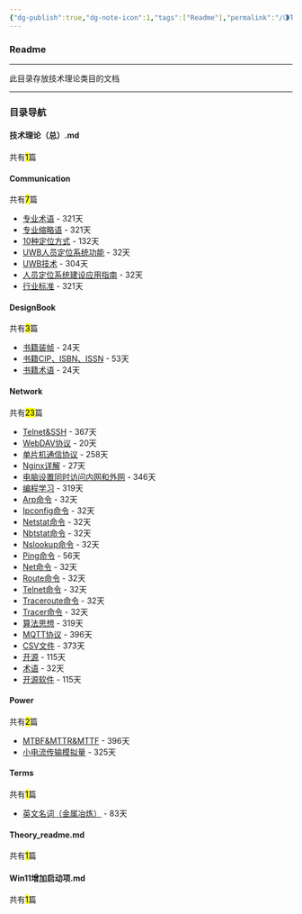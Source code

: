 ```yaml
---
{"dg-publish":true,"dg-note-icon":1,"tags":["Readme"],"permalink":"/🌗Theory_理论/Theory_readme/","dgPassFrontmatter":true,"noteIcon":1,"created":"2024-08-24T23:09:55.639+08:00","updated":"2024-09-18T23:05:22.973+08:00"}
---
```


### Readme
--- 
此目录存放技术理论类目的文档
***
### 目录导航
<p><span><h4 data-heading="技术理论（总）.md" dir="auto">技术理论（总）.md</h4></span></p><p><span>共有<mark>1</mark>篇</span></p><div><ul class="dataview list-view-ul"></ul></div><p><span><h4 data-heading="Communication" dir="auto">Communication</h4></span></p><p><span>共有<mark>7</mark>篇</span></p><div><ul class="dataview list-view-ul"><li><span><a data-tooltip-position="top" aria-label="🌗Theory_理论/Communication/专业术语.md" data-href="🌗Theory_理论/Communication/专业术语.md" href="🌗Theory_理论/Communication/专业术语.md" class="internal-link" target="_blank" rel="noopener nofollow">专业术语</a> - 321天</span></li><li><span><a data-tooltip-position="top" aria-label="🌗Theory_理论/Communication/专业缩略语.md" data-href="🌗Theory_理论/Communication/专业缩略语.md" href="🌗Theory_理论/Communication/专业缩略语.md" class="internal-link" target="_blank" rel="noopener nofollow">专业缩略语</a> - 321天</span></li><li><span><a data-tooltip-position="top" aria-label="🌗Theory_理论/Communication/人员定位/10种定位方式.md" data-href="🌗Theory_理论/Communication/人员定位/10种定位方式.md" href="🌗Theory_理论/Communication/人员定位/10种定位方式.md" class="internal-link" target="_blank" rel="noopener nofollow">10种定位方式</a> - 132天</span></li><li><span><a data-tooltip-position="top" aria-label="🌗Theory_理论/Communication/人员定位/UWB人员定位系统功能.md" data-href="🌗Theory_理论/Communication/人员定位/UWB人员定位系统功能.md" href="🌗Theory_理论/Communication/人员定位/UWB人员定位系统功能.md" class="internal-link" target="_blank" rel="noopener nofollow">UWB人员定位系统功能</a> - 32天</span></li><li><span><a data-tooltip-position="top" aria-label="🌗Theory_理论/Communication/人员定位/UWB技术.md" data-href="🌗Theory_理论/Communication/人员定位/UWB技术.md" href="🌗Theory_理论/Communication/人员定位/UWB技术.md" class="internal-link" target="_blank" rel="noopener nofollow">UWB技术</a> - 304天</span></li><li><span><a data-tooltip-position="top" aria-label="🌗Theory_理论/Communication/人员定位/人员定位系统建设应用指南.md" data-href="🌗Theory_理论/Communication/人员定位/人员定位系统建设应用指南.md" href="🌗Theory_理论/Communication/人员定位/人员定位系统建设应用指南.md" class="internal-link" target="_blank" rel="noopener nofollow">人员定位系统建设应用指南</a> - 32天</span></li><li><span><a data-tooltip-position="top" aria-label="🌗Theory_理论/Communication/行业标准.md" data-href="🌗Theory_理论/Communication/行业标准.md" href="🌗Theory_理论/Communication/行业标准.md" class="internal-link" target="_blank" rel="noopener nofollow">行业标准</a> - 321天</span></li></ul></div><p><span><h4 data-heading="DesignBook" dir="auto">DesignBook</h4></span></p><p><span>共有<mark>3</mark>篇</span></p><div><ul class="dataview list-view-ul"><li><span><a data-tooltip-position="top" aria-label="🌗Theory_理论/DesignBook/书籍装帧.md" data-href="🌗Theory_理论/DesignBook/书籍装帧.md" href="🌗Theory_理论/DesignBook/书籍装帧.md" class="internal-link" target="_blank" rel="noopener nofollow">书籍装帧</a> - 24天</span></li><li><span><a data-tooltip-position="top" aria-label="🌗Theory_理论/DesignBook/书籍CIP、ISBN、ISSN.md" data-href="🌗Theory_理论/DesignBook/书籍CIP、ISBN、ISSN.md" href="🌗Theory_理论/DesignBook/书籍CIP、ISBN、ISSN.md" class="internal-link" target="_blank" rel="noopener nofollow">书籍CIP、ISBN、ISSN</a> - 53天</span></li><li><span><a data-tooltip-position="top" aria-label="🌗Theory_理论/DesignBook/书籍术语.md" data-href="🌗Theory_理论/DesignBook/书籍术语.md" href="🌗Theory_理论/DesignBook/书籍术语.md" class="internal-link" target="_blank" rel="noopener nofollow">书籍术语</a> - 24天</span></li></ul></div><p><span><h4 data-heading="Network" dir="auto">Network</h4></span></p><p><span>共有<mark>23</mark>篇</span></p><div><ul class="dataview list-view-ul"><li><span><a data-tooltip-position="top" aria-label="🌗Theory_理论/Network/Telnet&amp;SSH.md" data-href="🌗Theory_理论/Network/Telnet&amp;SSH.md" href="🌗Theory_理论/Network/Telnet&amp;SSH.md" class="internal-link" target="_blank" rel="noopener nofollow">Telnet&amp;SSH</a> - 367天</span></li><li><span><a data-tooltip-position="top" aria-label="🌗Theory_理论/Network/WebDAV协议.md" data-href="🌗Theory_理论/Network/WebDAV协议.md" href="🌗Theory_理论/Network/WebDAV协议.md" class="internal-link" target="_blank" rel="noopener nofollow">WebDAV协议</a> - 20天</span></li><li><span><a data-tooltip-position="top" aria-label="🌗Theory_理论/Network/单片机通信协议.md" data-href="🌗Theory_理论/Network/单片机通信协议.md" href="🌗Theory_理论/Network/单片机通信协议.md" class="internal-link" target="_blank" rel="noopener nofollow">单片机通信协议</a> - 258天</span></li><li><span><a data-tooltip-position="top" aria-label="🌗Theory_理论/Network/服务器/Nginx详解.md" data-href="🌗Theory_理论/Network/服务器/Nginx详解.md" href="🌗Theory_理论/Network/服务器/Nginx详解.md" class="internal-link" target="_blank" rel="noopener nofollow">Nginx详解</a> - 27天</span></li><li><span><a data-tooltip-position="top" aria-label="🌗Theory_理论/Network/电脑设置同时访问内网和外网.md" data-href="🌗Theory_理论/Network/电脑设置同时访问内网和外网.md" href="🌗Theory_理论/Network/电脑设置同时访问内网和外网.md" class="internal-link" target="_blank" rel="noopener nofollow">电脑设置同时访问内网和外网</a> - 346天</span></li><li><span><a data-tooltip-position="top" aria-label="🌗Theory_理论/Network/编程学习.md" data-href="🌗Theory_理论/Network/编程学习.md" href="🌗Theory_理论/Network/编程学习.md" class="internal-link" target="_blank" rel="noopener nofollow">编程学习</a> - 319天</span></li><li><span><a data-tooltip-position="top" aria-label="🌗Theory_理论/Network/网络命令/Arp命令.md" data-href="🌗Theory_理论/Network/网络命令/Arp命令.md" href="🌗Theory_理论/Network/网络命令/Arp命令.md" class="internal-link" target="_blank" rel="noopener nofollow">Arp命令</a> - 32天</span></li><li><span><a data-tooltip-position="top" aria-label="🌗Theory_理论/Network/网络命令/Ipconfig命令.md" data-href="🌗Theory_理论/Network/网络命令/Ipconfig命令.md" href="🌗Theory_理论/Network/网络命令/Ipconfig命令.md" class="internal-link" target="_blank" rel="noopener nofollow">Ipconfig命令</a> - 32天</span></li><li><span><a data-tooltip-position="top" aria-label="🌗Theory_理论/Network/网络命令/Netstat命令.md" data-href="🌗Theory_理论/Network/网络命令/Netstat命令.md" href="🌗Theory_理论/Network/网络命令/Netstat命令.md" class="internal-link" target="_blank" rel="noopener nofollow">Netstat命令</a> - 32天</span></li><li><span><a data-tooltip-position="top" aria-label="🌗Theory_理论/Network/网络命令/Nbtstat命令.md" data-href="🌗Theory_理论/Network/网络命令/Nbtstat命令.md" href="🌗Theory_理论/Network/网络命令/Nbtstat命令.md" class="internal-link" target="_blank" rel="noopener nofollow">Nbtstat命令</a> - 32天</span></li><li><span><a data-tooltip-position="top" aria-label="🌗Theory_理论/Network/网络命令/Nslookup命令.md" data-href="🌗Theory_理论/Network/网络命令/Nslookup命令.md" href="🌗Theory_理论/Network/网络命令/Nslookup命令.md" class="internal-link" target="_blank" rel="noopener nofollow">Nslookup命令</a> - 32天</span></li><li><span><a data-tooltip-position="top" aria-label="🌗Theory_理论/Network/网络命令/Ping命令.md" data-href="🌗Theory_理论/Network/网络命令/Ping命令.md" href="🌗Theory_理论/Network/网络命令/Ping命令.md" class="internal-link" target="_blank" rel="noopener nofollow">Ping命令</a> - 56天</span></li><li><span><a data-tooltip-position="top" aria-label="🌗Theory_理论/Network/网络命令/Net命令.md" data-href="🌗Theory_理论/Network/网络命令/Net命令.md" href="🌗Theory_理论/Network/网络命令/Net命令.md" class="internal-link" target="_blank" rel="noopener nofollow">Net命令</a> - 32天</span></li><li><span><a data-tooltip-position="top" aria-label="🌗Theory_理论/Network/网络命令/Route命令.md" data-href="🌗Theory_理论/Network/网络命令/Route命令.md" href="🌗Theory_理论/Network/网络命令/Route命令.md" class="internal-link" target="_blank" rel="noopener nofollow">Route命令</a> - 32天</span></li><li><span><a data-tooltip-position="top" aria-label="🌗Theory_理论/Network/网络命令/Telnet命令.md" data-href="🌗Theory_理论/Network/网络命令/Telnet命令.md" href="🌗Theory_理论/Network/网络命令/Telnet命令.md" class="internal-link" target="_blank" rel="noopener nofollow">Telnet命令</a> - 32天</span></li><li><span><a data-tooltip-position="top" aria-label="🌗Theory_理论/Network/网络命令/Traceroute命令.md" data-href="🌗Theory_理论/Network/网络命令/Traceroute命令.md" href="🌗Theory_理论/Network/网络命令/Traceroute命令.md" class="internal-link" target="_blank" rel="noopener nofollow">Traceroute命令</a> - 32天</span></li><li><span><a data-tooltip-position="top" aria-label="🌗Theory_理论/Network/网络命令/Tracer命令.md" data-href="🌗Theory_理论/Network/网络命令/Tracer命令.md" href="🌗Theory_理论/Network/网络命令/Tracer命令.md" class="internal-link" target="_blank" rel="noopener nofollow">Tracer命令</a> - 32天</span></li><li><span><a data-tooltip-position="top" aria-label="🌗Theory_理论/Network/算法思想.md" data-href="🌗Theory_理论/Network/算法思想.md" href="🌗Theory_理论/Network/算法思想.md" class="internal-link" target="_blank" rel="noopener nofollow">算法思想</a> - 319天</span></li><li><span><a data-tooltip-position="top" aria-label="🌗Theory_理论/Network/术语和缩略语/MQTT协议.md" data-href="🌗Theory_理论/Network/术语和缩略语/MQTT协议.md" href="🌗Theory_理论/Network/术语和缩略语/MQTT协议.md" class="internal-link" target="_blank" rel="noopener nofollow">MQTT协议</a> - 396天</span></li><li><span><a data-tooltip-position="top" aria-label="🌗Theory_理论/Network/术语和缩略语/CSV文件.md" data-href="🌗Theory_理论/Network/术语和缩略语/CSV文件.md" href="🌗Theory_理论/Network/术语和缩略语/CSV文件.md" class="internal-link" target="_blank" rel="noopener nofollow">CSV文件</a> - 373天</span></li><li><span><a data-tooltip-position="top" aria-label="🌗Theory_理论/Network/术语和缩略语/开源.md" data-href="🌗Theory_理论/Network/术语和缩略语/开源.md" href="🌗Theory_理论/Network/术语和缩略语/开源.md" class="internal-link" target="_blank" rel="noopener nofollow">开源</a> - 115天</span></li><li><span><a data-tooltip-position="top" aria-label="🌗Theory_理论/Network/术语和缩略语/术语.md" data-href="🌗Theory_理论/Network/术语和缩略语/术语.md" href="🌗Theory_理论/Network/术语和缩略语/术语.md" class="internal-link" target="_blank" rel="noopener nofollow">术语</a> - 32天</span></li><li><span><a data-tooltip-position="top" aria-label="🌗Theory_理论/Network/术语和缩略语/开源软件.md" data-href="🌗Theory_理论/Network/术语和缩略语/开源软件.md" href="🌗Theory_理论/Network/术语和缩略语/开源软件.md" class="internal-link" target="_blank" rel="noopener nofollow">开源软件</a> - 115天</span></li></ul></div><p><span><h4 data-heading="Power" dir="auto">Power</h4></span></p><p><span>共有<mark>2</mark>篇</span></p><div><ul class="dataview list-view-ul"><li><span><a data-tooltip-position="top" aria-label="🌗Theory_理论/Power/MTBF&amp;MTTR&amp;MTTF.md" data-href="🌗Theory_理论/Power/MTBF&amp;MTTR&amp;MTTF.md" href="🌗Theory_理论/Power/MTBF&amp;MTTR&amp;MTTF.md" class="internal-link" target="_blank" rel="noopener nofollow">MTBF&amp;MTTR&amp;MTTF</a> - 396天</span></li><li><span><a data-tooltip-position="top" aria-label="🌗Theory_理论/Power/小电流传输模拟量.md" data-href="🌗Theory_理论/Power/小电流传输模拟量.md" href="🌗Theory_理论/Power/小电流传输模拟量.md" class="internal-link" target="_blank" rel="noopener nofollow">小电流传输模拟量</a> - 325天</span></li></ul></div><p><span><h4 data-heading="Terms" dir="auto">Terms</h4></span></p><p><span>共有<mark>1</mark>篇</span></p><div><ul class="dataview list-view-ul"><li><span><a data-tooltip-position="top" aria-label="🌗Theory_理论/Terms/英文名词（金属冶炼）.md" data-href="🌗Theory_理论/Terms/英文名词（金属冶炼）.md" href="🌗Theory_理论/Terms/英文名词（金属冶炼）.md" class="internal-link" target="_blank" rel="noopener nofollow">英文名词（金属冶炼）</a> - 83天</span></li></ul></div><p><span><h4 data-heading="Theory_readme.md" dir="auto">Theory_readme.md</h4></span></p><p><span>共有<mark>1</mark>篇</span></p><div><ul class="dataview list-view-ul"></ul></div><p><span><h4 data-heading="Win11增加启动项.md" dir="auto">Win11增加启动项.md</h4></span></p><p><span>共有<mark>1</mark>篇</span></p><div><ul class="dataview list-view-ul"></ul></div>
